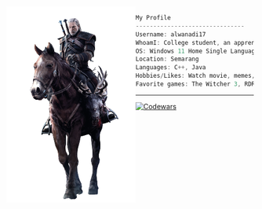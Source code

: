 <img align="left" src="img/geraltOnRoach.png"/>

```csharp
My Profile
-------------------------------
Username: alwanadi17
WhoamI: College student, an apprentice
OS: Windows 11 Home Single Language x86_64
Location: Semarang
Languages: C++, Java
Hobbies/Likes: Watch movie, memes, playing story game, talk with some folks
Favorite games: The Witcher 3, RDR 2
```
---------------------------------------------------------------------------------------------------------------------------

[![Codewars](https://www.codewars.com/users/alwanadi17/badges/medium?logo=true)](https://www.codewars.com/users/alwanadi17)
